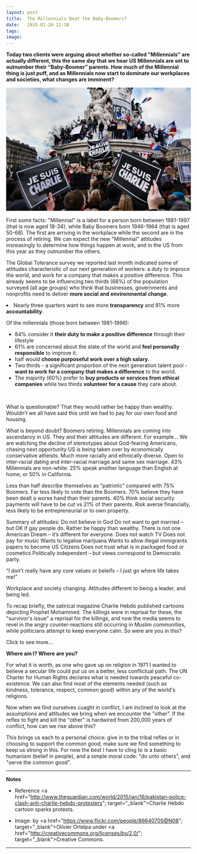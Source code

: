 ```yaml
---
layout: post
title:  The Millennials Beat the Baby-Boomers?
date:   2015-01-26 21:38
tags: 
image:
---
```


**Today two clients were arguing about whether so-called "Millennials" are actually different, this the same day that we hear US Millennials are set to outnumber their “Baby-Boomer” parents. How much of the Millennial thing is just puff, and as Millennials now start to dominate our workplaces and societies, what changes are imminent?**

![](/libb/images/je-suis.jpg)

First some facts: "Millennial" is a label for a person born between 1981-1997 (that is now aged 18-34), while Baby Boomers born 1946-1964 (that is aged 50-68). The first are arriving in the workplace while the second are in the process of retiring. We can expect the new "Millennial" attitudes insreasingly to determine how things happen at work, and in the US from this year as they outnumber the others.   

The Global Tolerance survey we reported last month indicated some of attitudes characteristic of our next generation of workers: a duty to improce the world, and work for a company that makes a positive difference. This already seems to be influencing two thirds (68%) of the population surveyed (all age groups) who think that businesses, governments and nonprofits need to deliver <b>more social and environmental change</b>.</li>
<li>Nearly three quarters want to see more <b>transparency</b> and 81% more <b>accountability</b>.</li></ul>

Of the millennials (those born between 1981-1996):
<ul>
<li>84% consider it <b>their duty to make a positive difference</b> through their lifestyle</li>
<li>61% are concerned about the state of the world and <b>feel personally responsible</b> to improve it.</li>
<li>half would <b>choose purposeful work over a high salary</b>.</li> 
<li>Two thirds - a significant proportion of the next generation talent pool - <b>want to work for a company that makes a difference</b> to the world.</li> 
<li>The majority (60%) prefer to <b>buy products or services from ethical companies</b> while two thirds <b>volunteer for a cause</b> they care about.</li></ul><br>

What is questionable? That they would rather be happy than wealthy. Wouldn’t we all have said this until we had to pay for our own food and housing.

What is beyond doubt?
Boomers retiring. Millennials are coming into ascendancy in US.  They and their attitudes are different. For example…
We are watching the decline of stereotypes about God-fearing Americans, chasing next opportunity
US is being taken over by economically conservative atheists.
Much more racially and ethnically diverse. Open to inter-racial dating and inter-racial marriage and same sex marriage.
43% Millennials are non-white. 25% speak another language than English at home, or 50% in California.

Less than half describe themselves as “patriotic” compared with 75% Boomers.
Far less likely to vote than the Boomers. 
70% believe they have been dealt a worse hand than their parents.
40% think social security payments will have to be cut vs 21% of their parents. 
Risk averse financially, less likely to be entrepreneurial or to own property.

Summary of attitudes: 
Do not believe in God
Do not want to get married – but OK if gay people do.
Rather be happy than wealthy.
There is not one American Dream – it’s different for everyone.
Does not watch TV
Does not pay for music
Wants to legalise marijuana
Wants to allow illegal immigrants papers to become US Citizens
Does not trust what is in packaged food or cosmetics 
Politically independent – but views correspond to Democratic party.

“I don’t really have any core values or beleifs – I just go where life takes me!”

Workplace and society changing. Attitudes different to being a leader, and being led.


To recap briefly, the satirical magazine Charlie Hebdo published cartoons depicting Prophet Mohammed. The killings were in reprisal for these, the "survivor's issue" a reprisal for the killings, and now the media seems to revel in the angry counter-reactions still occurring in Muslim communities, while politicians attempt to keep everyone calm. So were are you in this?

<div id="restOfArticle" style="display:none">

<h1>On the side of free speech?</h1>

Yesterday's "Democracy Day" discussion on Radio 4's Today brought forward a number of principles that in France the government are trying to hold somehow in balance: <ul>

<li>upholding the hard-won principles of freedom and democracy, which raises the difficulty of providing people with sufficient privacy and security.</li>

<li>recognising that some do not support the democratic process because they do not believe politics can make a difference.</li>

<li>grappling with the principle of "freedom to offend" which is problematic. As Winston Churchchill said: criticism is not always agreeable, but it is always necessary. But complete freedom of expression soon becomes anti-democratic, squashing other people.</li></ul>

This side can be neatly summarised by words often mis-attributed to Voltaire the French philosopher: "I disagree with what you say, but I will defend to the death your right to say it". <br><br>

<h1>On the side of respect for another’s religion?</h1>

This side was picked up by Pope Francis speaking to journalists during his current Philippines tour. He said religion is not a joke, and if a friend says a swear word against my mother, then a punch awaits him. Explaining his position more fully he said "killing in the name of God is wrong, but it is also wrong to provoke people by belittling their religion. Yet, he added, everyone has not only the liberty, but also the obligation, "to say what he thinks to help the common good."<br><br>

The French government's line is we can criticise ideas and beliefs, but we do not tolerate "incitement to hatred" based on race or religion. Clearly those in French schools refusing to remember the dead, and those angrily demonstrating in Chechen and Mali, and those giving death threats to the sellers of a magazine, do not feel they are receiving respect or tolerance towards their religion.<br><br>

</div>
<a onclick="showMoreOrLess(this,'restOfArticle');">Click to see more...</a>

**Where am I? Where are you?**

For what it is worth, as one who gave up on religion in 1971 I wanted to believe a secular life could put us on a better, less conflictual path. The UN Charter for Human Rights declares what is needed towards peaceful co-existence. We can also find most of the elements needed (such as kindness, tolerance, respect, common good) within any of the world's religions. 

Now when we find ourselves cuaght in conflict, I am inclined to look at the assumptions and attitudes we bring when we encounter the "other". If the reflex to fight and kill the "other" is hardwired from 200,000 years of conflict, how can we rise above this?

This brings us each to a personal choice: give in to the tribal reflex or in choosing to support the common good, make sure we find something to keep us strong in this. For now the best I have to cling to is a basic humanism (belief in people), and a simple moral code: "do unto others", and "serve the common good".

__________________

<b>Notes</b>

* Reference <a href="http://www.theguardian.com/world/2015/jan/16/pakistan-police-clash-anti-charlie-hebdo-protesters"; target="_blank">Charlie Hebdo cartoon sparks protests</a>.

* Image: by <a href="https://www.flickr.com/people/86640705@N08"; target="_blank">Olivier Ortelpa</a> under <a href="http://creativecommons.org/licenses/by/2.0/"; target="_blank">Creative Commons</a>.

__________________

